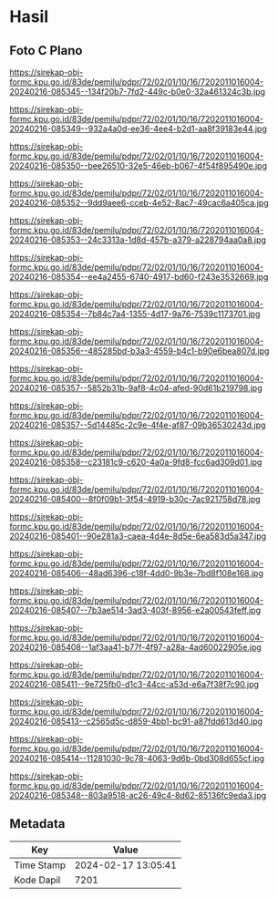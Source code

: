 # Hasil

## Foto C Plano

https://sirekap-obj-formc.kpu.go.id/83de/pemilu/pdpr/72/02/01/10/16/7202011016004-20240216-085345--134f20b7-7fd2-449c-b0e0-32a461324c3b.jpg

https://sirekap-obj-formc.kpu.go.id/83de/pemilu/pdpr/72/02/01/10/16/7202011016004-20240216-085349--932a4a0d-ee36-4ee4-b2d1-aa8f39183e44.jpg

https://sirekap-obj-formc.kpu.go.id/83de/pemilu/pdpr/72/02/01/10/16/7202011016004-20240216-085350--bee26510-32e5-46eb-b067-4f54f895490e.jpg

https://sirekap-obj-formc.kpu.go.id/83de/pemilu/pdpr/72/02/01/10/16/7202011016004-20240216-085352--9dd9aee6-cceb-4e52-8ac7-49cac6a405ca.jpg

https://sirekap-obj-formc.kpu.go.id/83de/pemilu/pdpr/72/02/01/10/16/7202011016004-20240216-085353--24c3313a-1d8d-457b-a379-a228794aa0a8.jpg

https://sirekap-obj-formc.kpu.go.id/83de/pemilu/pdpr/72/02/01/10/16/7202011016004-20240216-085354--ee4a2455-6740-4917-bd60-f243e3532669.jpg

https://sirekap-obj-formc.kpu.go.id/83de/pemilu/pdpr/72/02/01/10/16/7202011016004-20240216-085354--7b84c7a4-1355-4d17-9a76-7539c1173701.jpg

https://sirekap-obj-formc.kpu.go.id/83de/pemilu/pdpr/72/02/01/10/16/7202011016004-20240216-085356--485285bd-b3a3-4559-b4c1-b90e6bea807d.jpg

https://sirekap-obj-formc.kpu.go.id/83de/pemilu/pdpr/72/02/01/10/16/7202011016004-20240216-085357--5852b31b-9af8-4c04-afed-90d61b219798.jpg

https://sirekap-obj-formc.kpu.go.id/83de/pemilu/pdpr/72/02/01/10/16/7202011016004-20240216-085357--5d14485c-2c9e-4f4e-af87-09b36530243d.jpg

https://sirekap-obj-formc.kpu.go.id/83de/pemilu/pdpr/72/02/01/10/16/7202011016004-20240216-085358--c23181c9-c620-4a0a-9fd8-fcc6ad309d01.jpg

https://sirekap-obj-formc.kpu.go.id/83de/pemilu/pdpr/72/02/01/10/16/7202011016004-20240216-085400--8f0f09b1-3f54-4919-b30c-7ac921758d78.jpg

https://sirekap-obj-formc.kpu.go.id/83de/pemilu/pdpr/72/02/01/10/16/7202011016004-20240216-085401--90e281a3-caea-4d4e-8d5e-6ea583d5a347.jpg

https://sirekap-obj-formc.kpu.go.id/83de/pemilu/pdpr/72/02/01/10/16/7202011016004-20240216-085406--48ad6396-c18f-4dd0-9b3e-7bd8f108e168.jpg

https://sirekap-obj-formc.kpu.go.id/83de/pemilu/pdpr/72/02/01/10/16/7202011016004-20240216-085407--7b3ae514-3ad3-403f-8956-e2a00543feff.jpg

https://sirekap-obj-formc.kpu.go.id/83de/pemilu/pdpr/72/02/01/10/16/7202011016004-20240216-085408--1af3aa41-b77f-4f97-a28a-4ad60022905e.jpg

https://sirekap-obj-formc.kpu.go.id/83de/pemilu/pdpr/72/02/01/10/16/7202011016004-20240216-085411--9e725fb0-d1c3-44cc-a53d-e6a7f38f7c90.jpg

https://sirekap-obj-formc.kpu.go.id/83de/pemilu/pdpr/72/02/01/10/16/7202011016004-20240216-085413--c2565d5c-d859-4bb1-bc91-a87fdd613d40.jpg

https://sirekap-obj-formc.kpu.go.id/83de/pemilu/pdpr/72/02/01/10/16/7202011016004-20240216-085414--11281030-9c78-4063-9d6b-0bd308d655cf.jpg

https://sirekap-obj-formc.kpu.go.id/83de/pemilu/pdpr/72/02/01/10/16/7202011016004-20240216-085348--803a9518-ac26-49c4-8d62-85136fc9eda3.jpg


## Metadata

| Key        | Value               |
| ---------- | ------------------- |
| Time Stamp | 2024-02-17 13:05:41 |
| Kode Dapil | 7201                |



